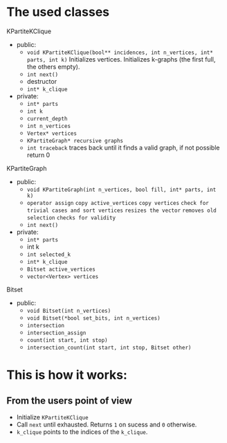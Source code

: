 # The used classes

KPartiteKClique
- public:
  - `void KPartiteKClique(bool** incidences, int n_vertices, int* parts, int k)`
    Initializes vertices.
    Initializes k-graphs (the first full, the others empty).
  - `int next()`
  - destructor
  - `int* k_clique`
- private:
  - `int* parts`
  - `int k`
  - `current_depth`
  - `int n_vertices`
  - `Vertex* vertices`
  - `KPartiteGraph* recursive graphs`
  - `int traceback`
    traces back until it finds a valid graph,
    if not possible return 0

KPartiteGraph
- public:
  - `void KPartiteGraph(int n_vertices, bool fill, int* parts, int k)`
  - `operator assign`
    `copy active_vertices`
    `copy vertices`
    `check for trivial cases and sort vertices`
    `resizes the vector`
    `removes old selection`
    `checks for validity`
  - `int next()`
- private:
  - `int* parts`
  - int k
  - `int selected_k`
  - `int* k_clique`
  - `Bitset active_vertices`
  - `vector<Vertex> vertices`

Bitset
- public:
  - `void Bitset(int n_vertices)`
  - `void Bitset(*bool set_bits, int n_vertices)`
  - `intersection`
  - `intersection_assign`
  - `count(int start, int stop)`
  - `intersection_count(int start, int stop, Bitset other)`


# This is how it works:

## From the users point of view

- Initialize `KPartiteKClique`
- Call `next` until exhausted.
  Returns `1` on sucess and `0` otherwise.
- `k_clique` points to the indices of the `k_clique`.
